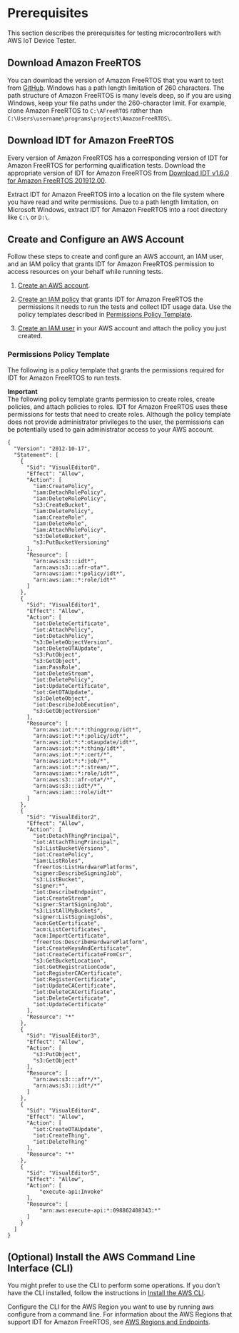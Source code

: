 # Prerequisites<a name="dev-tester-prereqs"></a>

This section describes the prerequisites for testing microcontrollers with AWS IoT Device Tester\.

## Download Amazon FreeRTOS<a name="download-afr"></a>

You can download the version of Amazon FreeRTOS that you want to test from [GitHub](https://github.com/aws/amazon-freertos)\. Windows has a path length limitation of 260 characters\. The path structure of Amazon FreeRTOS is many levels deep, so if you are using Windows, keep your file paths under the 260\-character limit\. For example, clone Amazon FreeRTOS to `C:\AFreeRTOS` rather than `C:\Users\username\programs\projects\AmazonFreeRTOS\`\.

## Download IDT for Amazon FreeRTOS<a name="download-dev-tester-afr"></a>

Every version of Amazon FreeRTOS has a corresponding version of IDT for Amazon FreeRTOS for performing qualification tests\. Download the appropriate version of IDT for Amazon FreeRTOS from [Download IDT v1\.6\.0 for Amazon FreeRTOS 201912\.00](dev-test-versions-afr.md)\.

Extract IDT for Amazon FreeRTOS into a location on the file system where you have read and write permissions\. Due to a path length limitation, on Microsoft Windows, extract IDT for Amazon FreeRTOS into a root directory like `C:\` or `D:\`\.

## Create and Configure an AWS Account<a name="config-aws-account"></a>

Follow these steps to create and configure an AWS account, an IAM user, and an IAM policy that grants IDT for Amazon FreeRTOS permission to access resources on your behalf while running tests\.

1. [Create an AWS account](https://aws.amazon.com/premiumsupport/knowledge-center/create-and-activate-aws-account/)\.

1. [Create an IAM policy](https://docs.aws.amazon.com/IAM/latest/UserGuide/tutorial_managed-policies.html) that grants IDT for Amazon FreeRTOS the permissions it needs to run the tests and collect IDT usage data\. Use the policy templates described in [Permissions Policy Template](#policy-template)\.

1. [Create an IAM user](https://docs.aws.amazon.com/IAM/latest/UserGuide/id_users_create.html) in your AWS account and attach the policy you just created\.

### Permissions Policy Template<a name="policy-template"></a>

The following is a policy template that grants the permissions required for IDT for Amazon FreeRTOS to run tests\.

**Important**  
The following policy template grants permission to create roles, create policies, and attach policies to roles\. IDT for Amazon FreeRTOS uses these permissions for tests that need to create roles\. Although the policy template does not provide administrator privileges to the user, the permissions can be potentially used to gain administrator access to your AWS account\.

```
{
  "Version": "2012-10-17",
  "Statement": [
    {
      "Sid": "VisualEditor0",
      "Effect": "Allow",
      "Action": [
        "iam:CreatePolicy",
        "iam:DetachRolePolicy",
        "iam:DeleteRolePolicy",
        "s3:CreateBucket",
        "iam:DeletePolicy",
        "iam:CreateRole",
        "iam:DeleteRole",
        "iam:AttachRolePolicy",
        "s3:DeleteBucket",
        "s3:PutBucketVersioning"
      ],
      "Resource": [
        "arn:aws:s3:::idt*",
        "arn:aws:s3:::afr-ota*",
        "arn:aws:iam::*:policy/idt*",
        "arn:aws:iam::*:role/idt*"
      ]
    },
    {
      "Sid": "VisualEditor1",
      "Effect": "Allow",
      "Action": [
        "iot:DeleteCertificate",
        "iot:AttachPolicy",
        "iot:DetachPolicy",
        "s3:DeleteObjectVersion",
        "iot:DeleteOTAUpdate",
        "s3:PutObject",
        "s3:GetObject",
        "iam:PassRole",
        "iot:DeleteStream",
        "iot:DeletePolicy",
        "iot:UpdateCertificate",
        "iot:GetOTAUpdate",
        "s3:DeleteObject",
        "iot:DescribeJobExecution",
        "s3:GetObjectVersion"
      ],
      "Resource": [
        "arn:aws:iot:*:*:thinggroup/idt*",
        "arn:aws:iot:*:*:policy/idt*",
        "arn:aws:iot:*:*:otaupdate/idt*",
        "arn:aws:iot:*:*:thing/idt*",
        "arn:aws:iot:*:*:cert/*",
        "arn:aws:iot:*:*:job/*",
        "arn:aws:iot:*:*:stream/*",
        "arn:aws:iam::*:role/idt*",
        "arn:aws:s3:::afr-ota*/*",
        "arn:aws:s3:::idt*/*",
        "arn:aws:iam:::role/idt*"
      ]
    },
    {
      "Sid": "VisualEditor2",
      "Effect": "Allow",
      "Action": [
        "iot:DetachThingPrincipal",
        "iot:AttachThingPrincipal",
        "s3:ListBucketVersions",
        "iot:CreatePolicy",
        "iam:ListRoles",
        "freertos:ListHardwarePlatforms",
        "signer:DescribeSigningJob",
        "s3:ListBucket",
        "signer:*",
        "iot:DescribeEndpoint",
        "iot:CreateStream",
        "signer:StartSigningJob",
        "s3:ListAllMyBuckets",
        "signer:ListSigningJobs",
        "acm:GetCertificate",
        "acm:ListCertificates",
        "acm:ImportCertificate",
        "freertos:DescribeHardwarePlatform",
        "iot:CreateKeysAndCertificate",
        "iot:CreateCertificateFromCsr",
        "s3:GetBucketLocation",
        "iot:GetRegistrationCode",
        "iot:RegisterCACertificate",
        "iot:RegisterCertificate",
        "iot:UpdateCACertificate",
        "iot:DeleteCACertificate",
        "iot:DeleteCertificate",
        "iot:UpdateCertificate"
      ],
      "Resource": "*"
    },
    {
      "Sid": "VisualEditor3",
      "Effect": "Allow",
      "Action": [
        "s3:PutObject",
        "s3:GetObject"
      ],
      "Resource": [
        "arn:aws:s3:::afr*/*",
        "arn:aws:s3:::idt*/*"
      ]
    },
    {
      "Sid": "VisualEditor4",
      "Effect": "Allow",
      "Action": [
        "iot:CreateOTAUpdate",
        "iot:CreateThing",
        "iot:DeleteThing"
      ],
      "Resource": "*"
    },
    {
      "Sid": "VisualEditor5",
      "Effect": "Allow",
      "Action": [
          "execute-api:Invoke"
      ],
      "Resource": [
          "arn:aws:execute-api:*:098862408343:*"
      ]
    }
  ]
}
```

## \(Optional\) Install the AWS Command Line Interface \(CLI\)<a name="install-cli"></a>

You might prefer to use the CLI to perform some operations\. If you don't have the CLI installed, follow the instructions in [Install the AWS CLI](https://docs.aws.amazon.com/cli/latest/userguide/installing.html)\.

Configure the CLI for the AWS Region you want to use by running aws configure from a command line\. For information about the AWS Regions that support IDT for Amazon FreeRTOS, see [AWS Regions and Endpoints](https://docs.aws.amazon.com/general/latest/gr/rande.html#amazon-freertos-ota-control)\.